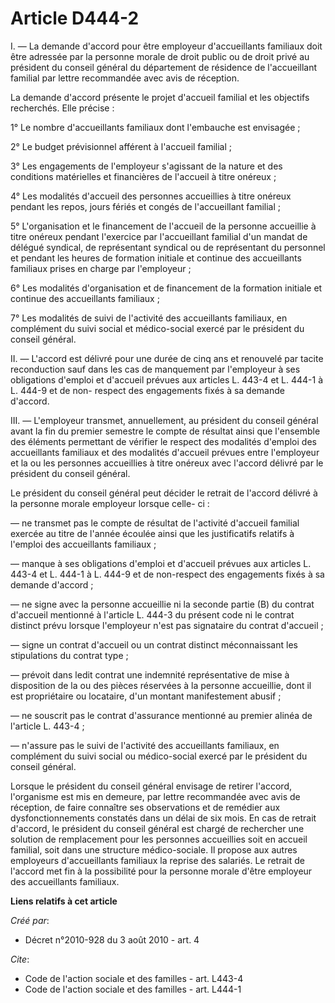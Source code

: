 # Article D444-2

I. ― La demande d'accord pour être employeur d'accueillants familiaux doit être adressée par la personne morale de droit
public ou de droit privé au président du conseil général du département de résidence de l'accueillant familial par lettre
recommandée avec avis de réception. 

La demande d'accord présente le projet d'accueil familial et les objectifs recherchés. Elle précise : 

1° Le nombre d'accueillants familiaux dont l'embauche est envisagée ; 

2° Le budget prévisionnel afférent à l'accueil familial ; 

3° Les engagements de l'employeur s'agissant de la nature et des conditions matérielles et financières de l'accueil à titre
onéreux ; 

4° Les modalités d'accueil des personnes accueillies à titre onéreux pendant les repos, jours fériés et congés de
l'accueillant familial ; 

5° L'organisation et le financement de l'accueil de la personne accueillie à titre onéreux pendant l'exercice par
l'accueillant familial d'un mandat de délégué syndical, de représentant syndical ou de représentant du personnel et pendant
les heures de formation initiale et continue des accueillants familiaux prises en charge par l'employeur ; 

6° Les modalités d'organisation et de financement de la formation initiale et continue des accueillants familiaux ; 

7° Les modalités de suivi de l'activité des accueillants familiaux, en complément du suivi social et médico-social exercé par
le président du conseil général. 

II. ― L'accord est délivré pour une durée de cinq ans et renouvelé par tacite reconduction sauf dans les cas de manquement
par l'employeur à ses obligations d'emploi et d'accueil prévues aux articles L. 443-4 et L. 444-1 à L. 444-9 et de non-
respect des engagements fixés à sa demande d'accord. 

III. ― L'employeur transmet, annuellement, au président du conseil général avant la fin du premier semestre le compte de
résultat ainsi que l'ensemble des éléments permettant de vérifier le respect des modalités d'emploi des accueillants
familiaux et des modalités d'accueil prévues entre l'employeur et la ou les personnes accueillies à titre onéreux avec
l'accord délivré par le président du conseil général. 

Le président du conseil général peut décider le retrait de l'accord délivré à la personne morale employeur lorsque celle-
ci : 

― ne transmet pas le compte de résultat de l'activité d'accueil familial exercée au titre de l'année écoulée ainsi que les
justificatifs relatifs à l'emploi des accueillants familiaux ; 

― manque à ses obligations d'emploi et d'accueil prévues aux articles L. 443-4 et L. 444-1 à L. 444-9 et de non-respect des
engagements fixés à sa demande d'accord ; 

― ne signe avec la personne accueillie ni la seconde partie (B) du contrat d'accueil mentionné à l'article L. 444-3 du
présent code ni le contrat distinct prévu lorsque l'employeur n'est pas signataire du contrat d'accueil ; 

― signe un contrat d'accueil ou un contrat distinct méconnaissant les stipulations du contrat type ; 

― prévoit dans ledit contrat une indemnité représentative de mise à disposition de la ou des pièces réservées à la personne
accueillie, dont il est propriétaire ou locataire, d'un montant manifestement abusif ; 

― ne souscrit pas le contrat d'assurance mentionné au premier alinéa de l'article L. 443-4 ; 

― n'assure pas le suivi de l'activité des accueillants familiaux, en complément du suivi social ou médico-social exercé par
le président du conseil général. 

Lorsque le président du conseil général envisage de retirer l'accord, l'organisme est mis en demeure, par lettre recommandée
avec avis de réception, de faire connaître ses observations et de remédier aux dysfonctionnements constatés dans un délai de
six mois. En cas de retrait d'accord, le président du conseil général est chargé de rechercher une solution de remplacement
pour les personnes accueillies soit en accueil familial, soit dans une structure médico-sociale. Il propose aux autres
employeurs d'accueillants familiaux la reprise des salariés. Le retrait de l'accord met fin à la possibilité pour la personne
morale d'être employeur des accueillants familiaux.

**Liens relatifs à cet article**

_Créé par_:

  - Décret n°2010-928 du 3 août 2010 - art. 4

_Cite_:

  - Code de l'action sociale et des familles - art. L443-4
  - Code de l'action sociale et des familles - art. L444-1
